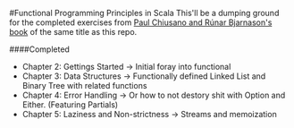 #Functional Programming Principles in Scala
This'll be a dumping ground for the completed exercises from [Paul Chiusano and Rúnar Bjarnason's book](http://www.manning.com/bjarnason/) of the same title as this repo.

####Completed

- Chapter 2: Gettings Started -> Initial foray into functional
- Chapter 3: Data Structures -> Functionally defined Linked List and Binary Tree with related functions
- Chapter 4: Error Handling -> Or how to not destory shit with Option and Either. (Featuring Partials)
- Chapter 5: Laziness and Non-strictness -> Streams and memoization
